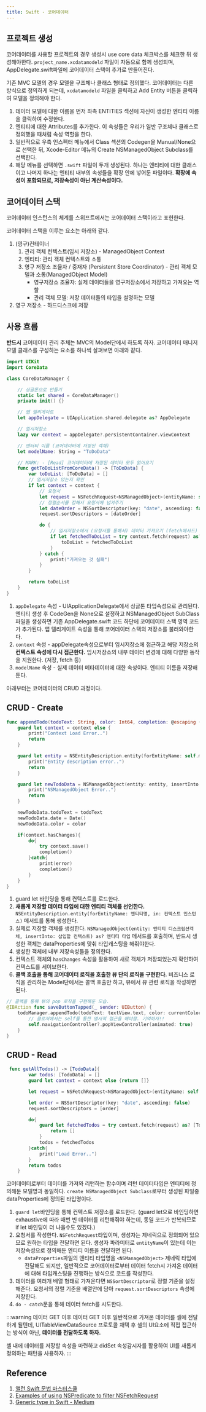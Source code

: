 ```yaml
---
title: Swift - 코어데이터
---
```


## 프로젝트 생성

코어데이터를 사용할 프로젝트의 경우 생성시 use core data 체크박스를 체크한 뒤 생성해야한다. `project_name.xcdatamodeld` 파일이 자동으로 함께 생성되며, AppDelegate.swift파일에 코어데이터 스택이 추가로 만들어진다.

기존 MVC 모델의 경우 모델을 구조체나 클래스 형태로 정의했다. 코어데이터는 다른 방식으로 정의하게 되는데, `xcdatamodeld` 파일을 클릭하고 Add Entity 버튼을 클릭하여 모델을 정의해야 한다.

1. 데이터 모델에 대한 이름을 먼저 좌측 ENTITIES 섹션에 자신이 생성한 엔티티 이름을 클릭하여 수정한다.
2. 엔티티에 대한 Attributes를 추가한다. 이 속성들은 우리가 일반 구조체나 클래스로 정의했을 때처럼 속성 역할을 한다.
3. 일반적으로 우측 인스펙터 메뉴에서 Class 섹션의 Codegen을 Manual/None으로 선택한 뒤, Xcode-Editor 메뉴의 Create NSManagedObject Subclass를 선택한다.
4. 해당 메뉴를 선택하면 `.swift` 파일이 두개 생성된다. 하나는 엔티티에 대한 클래스이고 나머지 하나는 엔티티 내부의 속성들을 확장 안에 넣어둔 파일이다. **확장에 속성이 포함되므로, 저장속성이 아닌 계산속성이다.**

## 코어데이터 스택

코어데이터 인스턴스의 체계를 스위프트에서는 코어데이터 스택이라고 표현한다.

코어데이터 스택을 이루는 요소는 아래와 같다.

1. (영구)컨테이너
    1. 관리 객체 컨텍스트(임시 저장소) - ManagedObject Context
    2. 엔티티: 관리 객체 컨텍스트와 소통
    3. 영구 저장소 조율자 / 중재자 (Persistent Store Coordinator) - 관리 객체 모델과 소통(ManagedObject Model)
        - 영구저장소 조율자: 실제 데이터들을 영구저장소에서 저장하고 가져오는 역할
        - 관리 객체 모델: 저장 데이터들의 타입을 설명하는 모델
2. 영구 저장소 - 하드디스크에 저장

## 사용 흐름

**반드시** 코어데이터 관리 주체는 MVC의 Model단에서 하도록 하자. 코어데이터 매니저 모델 클래스를 구성하는 요소를 하나씩 살펴보면 아래와 같다.

```swift
import UIKit
import CoreData

class CoreDataManager {

    // 싱글톤으로 만들기
    static let shared = CoreDataManager()
    private init() {}

    // 앱 델리게이트
    let appDelegate = UIApplication.shared.delegate as? AppDelegate

    // 임시저장소
    lazy var context = appDelegate?.persistentContainer.viewContext

    // 엔터티 이름 (코어데이터에 저장된 객체)
    let modelName: String = "ToDoData"

    // MARK: - [Read] 코어데이터에 저장된 데이터 모두 읽어오기
    func getToDoListFromCoreData() -> [ToDoData] {
        var toDoList: [ToDoData] = []
        // 임시저장소 있는지 확인
        if let context = context {
            // 요청서
            let request = NSFetchRequest<NSManagedObject>(entityName: self.modelName)
            // 정렬순서를 정해서 요청서에 넘겨주기
            let dateOrder = NSSortDescriptor(key: "date", ascending: false)
            request.sortDescriptors = [dateOrder]

            do {
                // 임시저장소에서 (요청서를 통해서) 데이터 가져오기 (fetch메서드)
                if let fetchedToDoList = try context.fetch(request) as? [ToDoData] {
                    toDoList = fetchedToDoList
                }
            } catch {
                print("가져오는 것 실패")
            }
        }

        return toDoList
    }
}
```

1. `appDelegate` 속성 - UIApplicationDelegate에서 싱글톤 타입속성으로 관리된다. 엔티티 생성 후 CodeGen을 None으로 설정하고 NSManagedObject SubClass 파일을 생성하면 기존 AppDelegate.swift 코드 하단에 코어데이터 스택 영역 코드가 추가된다. 앱 델리게이트 속성을 통해 코어데이터 스택의 저장소를 불러와야한다.
2. `context` 속성 - appDelegate속성으로부터 임시저장소에 접근하고 해당 저장소의 **컨텍스트 속성에 다시 접근한다.** 임시저장소의 내부 데이터 변경에 대해 다양한 동작을 지원한다. (저장, fetch 등)
3. `modelName` 속성 - 실제 데이터 메타데이터에 대한 속성이다. 엔티티 이름을 저장해둔다.

아래부터는 코어데이터의 CRUD 과정이다.

## CRUD - Create

```swift
func appendTodo(todoText: String, color: Int64, completion: @escaping () -> Void){
    guard let context = context else {
        print("Context Load Error..")
        return
    }

    guard let entity = NSEntityDescription.entity(forEntityName: self.modelName, in: context) else {
        print("Entity description error..")
        return
    }

    guard let newTodoData = NSManagedObject(entity: entity, insertInto: context) as? TodoData else {
        print("NSManagedObject Error..")
        return
    }

    newTodoData.todoText = todoText
    newTodoData.date = Date()
    newTodoData.color = color

    if(context.hasChanges){
        do{
            try context.save()
            completion()
        }catch{
            print(error)
            completion()
        }
    }
}
```

1. guard let 바인딩을 통해 컨텍스트를 로드한다.
2. **새롭게 저장할 데이터 타입에 대한 엔티티 객체를 선언한다.** `NSEntityDescription.entity(forEntityName: 엔티티명, in: 컨텍스트 인스턴스)` 메서드를 통해 생성한다.
3. 실제로 저장할 객체를 생성한다. `NSManagedObject(entity: 엔티티 디스크립션객체, insertInto: 삽입할 컨텍스트) as? 엔티티 타입` 메서드를 호출하며, 반드시 생성한 객체는 dataProperties에 맞춰 타입캐스팅을 해줘야한다.
4. 생성한 객체에 내부 저장속성들을 정의한다.
5. 컨텍스트 객체의 `hasChanges` 속성을 활용하여 새로 객체가 저장되었는지 확인하여 컨텍스트를 세이브한다.
6. **콜백 호출을 통해 코어데이터 로직을 호출한 뷰 단의 로직을 구현한다.** 비즈니스 로직을 관리하는 Model단에서는 콜백 호출만 하고, 뷰에서 뷰 관련 로직을 작성하면 된다.

```swift
// 콜백을 통해 뷰의 pop 로직을 구현해둔 모습.
@IBAction func saveButtonTapped(_ sender: UIButton) {
    todoManager.appendTodo(todoText: textView.text, color: currentColor) {
        // 클로저에서는 self를 통한 명시적 접근을 해야함. 기억하자!!
        self.navigationController?.popViewController(animated: true)
    }
}
```

## CRUD - Read

```swift
 func getAllTodos() -> [TodoData]{
        var todos: [TodoData] = []
        guard let context = context else {return []}

        let request = NSFetchRequest<NSManagedObject>(entityName: self.modelName)

        let order = NSSortDescriptor(key: "date", ascending: false)
        request.sortDescriptors = [order]

        do{
            guard let fetchedTodos = try context.fetch(request) as? [TodoData] else {
                return []
            }
            todos = fetchedTodos
        }catch{
            print("Load Error..")
        }
        return todos
    }
```

코어데이터로부터 데이터를 가져와 리턴하는 함수이며 리턴 데이터타입은 엔티티에 정의해둔 모델명과 동일하다. `create NSManagedObject Subclass`로부터 생성된 파일중 dataProperties에 정의된 타입명이다.

1. `guard let`바인딩을 통해 컨텍스트 저장소를 로드한다. (guard let으로 바인딩하면 exhaustive에 따라 매번 빈 데이터를 리턴해줘야 하는데, 동일 코드가 반복되므로 if let 바인딩이 더 나을수도 있겠다.)
2. 요청서를 작성한다. `NSFetchRequest`타입이며, 생성자는 제네릭으로 정의되어 있으므로 원하는 타입을 전달하면 된다. 생성자 파라미터로 `entityName`이 있는데 이는 저장속성으로 정의해둔 엔티티 이름을 전달하면 된다.
    - `dataProperties`파일의 엔티티 타입명을 `<NSManagedObject>` 제네릭 타입에 전달해도 되지만, 일반적으로 코어데이터로부터 데이터 fetch시 가져온 데이터에 대해 타입캐스팅을 진행하는 방식으로 코드를 작성한다.
3. 데이터를 여러개 배열 형태로 가져온다면 `NSSortDescriptor`로 정렬 기준을 설정해준다. 요청서의 정렬 기준을 배열안에 담아 `request.sortDescriptors` 속성에 저장한다.
4. `do - catch`문을 통해 데이터 fetch를 시도한다.

:::warning 데이터 GET 이후
데이터 GET 이후 일반적으로 가져온 데이터를 셀에 전달하게 될텐데, UITableViewDataSource 프로토콜 채택 후 셀의 UI요소에 직접 접근하는 방식이 아닌, **데이터를 전달하도록 하자.**

셀 내에 데이터를 저장할 속성을 마련하고 didSet 속성감시자를 활용하여 UI를 새롭게 정의하는 패턴을 사용하자.
:::

## Reference

1. [앨런 Swift 문법 마스터스쿨](https://www.inflearn.com/course/%EC%8A%A4%EC%9C%84%ED%94%84%ED%8A%B8-%EB%AC%B8%EB%B2%95-%EB%A7%88%EC%8A%A4%ED%84%B0-%EC%8A%A4%EC%BF%A8-%EC%95%B1%EB%A7%8C%EB%93%A4%EA%B8%B0/dashboard)
2. [Examples of using NSPredicate to filter NSFetchRequest](https://www.hackingwithswift.com/read/38/7/examples-of-using-nspredicate-to-filter-nsfetchrequest)
3. [Generic type in Swift - Medium](https://medium.com/globant/generic-type-in-swift-c37c993080e3)
